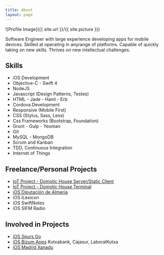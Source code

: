 ```yaml
---
title: About
layout: page
---
```

![Profile Image]({{ site.url }}/{{ site.picture }})

<p>Software Engineer with large experience developing apps for mobile devices. 
Skilled at operating in anyrange of platforms. Capable of quickly taking on 
new skills. Thrives on new intellectual challenges.</p>

<!--<p>Lorem ipsum dolor sit amet, consectetur adipisicing elit, sed do eiusmod
tempor incididunt ut labore et dolore magna aliqua. Ut enim ad minim veniam,
quis nostrud exercitation ullamco laboris nisi ut aliquip ex ea commodo
consequat. Duis aute irure dolor in reprehenderit in voluptate velit esse
cillum dolore eu fugiat nulla pariatur. Excepteur sint occaecat cupidatat non
proident, sunt in culpa qui officia deserunt mollit anim id est laborum.</p>-->

<h2>Skills</h2>

<ul class="skill-list">
	<li>iOS Development</li>
	<li>Objective-C - Swift 4</li>
	<li>NodeJS</li>
	<li>Javascript (Design Patterns, Testes)</li>
	<li>HTML - Jade - Haml - Erb</li>
	<li>Cordova Development</li>
	<li>Responsive (Mobile First)</li>
	<li>CSS (Stylus, Sass, Less)</li>
	<li>Css Frameworks (Bootstrap, Foundation)</li>
	<!--<li>AngularJS - ReactJS</li>-->
	<li>Grunt - Gulp - Yeoman</li>
	<li>Git</li>
	<!--<li>PHP</li>-->
	<!--<li>Python</li>-->
	<li>MySQL - MongoDB</li>
	<li>Scrum and Kanban</li>
	<li>TDD, Continuous Integration</li>
	<li>Internet of Things</li>
</ul>

<h2>Freelance/Personal Projects</h2>

<ul>
	<li><a href="/domotic-server-public">IoT Project - Domotic House Server/Static Client</a></li>
	<li><a href="/domotic-server-terminal-public">IoT Project - Domotic House Terminal</a></li>
	<li><a href="/dipalme-app">iOS Diputación de Almería</a></li>
	<li>iOS iLexicon</li>
	<li>iOS SwiftNotes</li>
	<li>iOS SIFM Radio</li>
</ul>

<h2>Involved in Projects</h2>

<ul>
	<li><a href="https://itunes.apple.com/gb/app/spurs-go/id490601171?mt=8">iOS Spurs Go</a></li>
	<li><a href="https://bizum.es/">iOS Bizum Apps</a> Kutxabank, Cajasur, LaboralKutxa</li>
	<li><a href="https://itunes.apple.com/es/app/madrid-xanad%C3%BA/id1070194533?mt=8">iOS Madrid Xanadu</a></li>

</ul>
